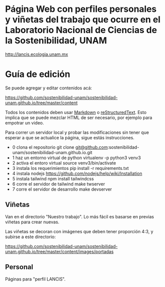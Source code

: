 # Página Web con perfiles personales y viñetas del trabajo que ocurre en el Laboratorio Nacional de Ciencias de la Sostenibilidad, UNAM

http://lancis.ecologia.unam.mx


# Guía de edición

Se puede agregar y editar contenidos acá:

<https://github.com/sostenibilidad-unam/sostenibilidad-unam.github.io/tree/master/content>

Todos los contenidos deben usar [Markdown](https://duckduckgo.com/?q=gu%C3%ADa+de+markdown&ia=web) o [reStructuredText](https://guia-de-restructuredtext.readthedocs.io/es/latest/ch_primeros_pasos.html). Esto implica que se puede mezclar HTML de ser necesario, por ejemplo para empotrar un video.

Para correr un servidor local y probar las modificaciones sin tener que esperar a que se actualice la página, sigue estás instrucciones.
- 0 clona el repositorio
    git clone git@github.com:sostenibilidad-unam/sostenibilidad-unam.github.io.git
- 1 haz un entorno virtual de python
    virtualenv -p python3 venv3
- 2 activa el entoro virtual
    source venv3/bin/activate
- 3 instala los requerimientos 
    pip install -r requirements.txt
- 4 instala nodejs
    https://github.com/nodejs/help/wiki/Installation
- 5 instala tailwind
    npm install tailwindcss
- 6 corre el servidor de tailwind
    make twserver
- 7 corre el servidor de desarrollo
    make devserver


## Viñetas

Van en el directorio "Nuestro trabajo". Lo más fácil es basarse en previas viñetas para crear nuevas.

Las viñetas se decoran con imágenes que deben tener proporción 4:3, y subirse a este directorio:

<https://github.com/sostenibilidad-unam/sostenibilidad-unam.github.io/tree/master/content/images/portadas>

## Personal

Páginas para "perfil LANCIS".

